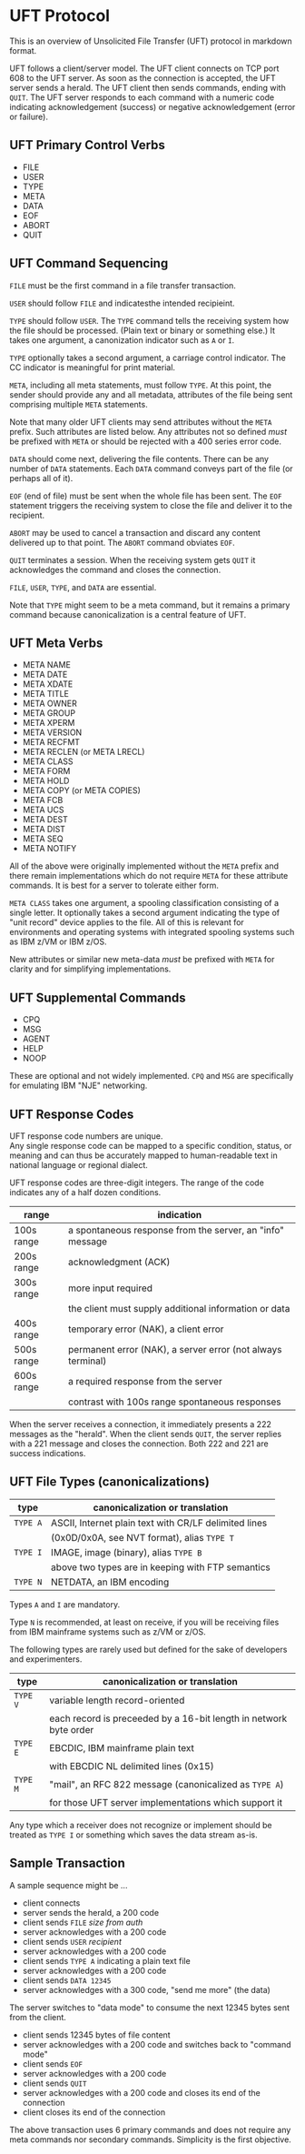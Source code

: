 # UFT Protocol

This is an overview of Unsolicited File Transfer (UFT) protocol
in markdown format.

UFT follows a client/server model.
The UFT client connects on TCP port 608 to the UFT server.
As soon as the connection is accepted, the UFT server sends a herald.
The UFT client then sends commands, ending with `QUIT`.
The UFT server responds to each command with a numeric code indicating
acknowledgement (success) or negative acknowledgement (error or failure).

## UFT Primary Control Verbs

* FILE
* USER
* TYPE
* META
* DATA
* EOF
* ABORT
* QUIT

## UFT Command Sequencing

`FILE` must be the first command in a file transfer transaction.

`USER` should follow `FILE` and indicatesthe intended recipieint.

`TYPE` should follow `USER`.
The `TYPE` command tells the receiving system how the file
should be processed. (Plain text or binary or something else.)
It takes one argument, a canonization indicator such as `A` or `I`.

`TYPE` optionally takes a second argument, a carriage control indicator.
The CC indicator is meaningful for print material.

`META`, including all meta statements, must follow `TYPE`.
At this point, the sender should provide any and all metadata,
attributes of the file being sent comprising multiple `META` statements.

Note that many older UFT clients may send attributes without the `META`
prefix. Such attributes are listed below. Any attributes not so defined
*must* be prefixed with `META` or should be rejected with a 400 series
error code.

`DATA` should come next, delivering the file contents.
There can be any number of `DATA` statements. Each `DATA` command
conveys part of the file (or perhaps all of it).

`EOF` (end of file) must be sent when the whole file has been sent.
The `EOF` statement triggers the receiving system to close the file
and deliver it to the recipient.

`ABORT` may be used to cancel a transaction and discard any content
delivered up to that point. The `ABORT` command obviates `EOF`.

`QUIT` terminates a session. When the receiving system gets `QUIT`
it acknowledges the command and closes the connection.

`FILE`, `USER`, `TYPE`, and `DATA` are essential.

Note that `TYPE` might seem to be a meta command,
but it remains a primary command because canonicalization is a
central feature of UFT.

## UFT Meta Verbs

* META NAME
* META DATE
* META XDATE
* META TITLE
* META OWNER
* META GROUP
* META XPERM
* META VERSION
* META RECFMT
* META RECLEN (or META LRECL)
* META CLASS
* META FORM
* META HOLD
* META COPY (or META COPIES)
* META FCB
* META UCS
* META DEST
* META DIST
* META SEQ
* META NOTIFY

All of the above were originally implemented without the `META` prefix
and there remain implementations which do not require `META` for these
attribute commands. It is best for a server to tolerate either form.

`META CLASS` takes one argument, a spooling classification
consisting of a single letter. It optionally takes a second argument
indicating the type of "unit record" device applies to the file.
All of this is relevant for environments and operating systems
with integrated spooling systems such as IBM z/VM or IBM z/OS.

New attributes or similar new meta-data *must* be prefixed with `META`
for clarity and for simplifying implementations.

## UFT Supplemental Commands

* CPQ
* MSG
* AGENT
* HELP
* NOOP

These are optional and not widely implemented.
`CPQ` and `MSG` are specifically for emulating IBM "NJE" networking.

## UFT Response Codes

UFT response code numbers are unique. <br/>
Any single response code can be mapped to a specific condition, status,
or meaning and can thus be accurately mapped to human-readable text
in national language or regional dialect.

UFT response codes are three-digit integers.
The range of the code indicates any of a half dozen conditions.

| range      | indication                                                |
| ---------- | --------------------------------------------------------- |
| 100s range | a spontaneous response from the server, an "info" message |
| 200s range | acknowledgment (ACK)                                      |
| 300s range | more input required                                       |
|            | the client must supply additional information or data     |
| 400s range | temporary error (NAK), a client error                     |
| 500s range | permanent error (NAK), a server error (not always terminal)   |
| 600s range | a required response from the server                       |
|            | contrast with 100s range spontaneous responses            |

When the server receives a connection, it immediately presents a
222 messages as the "herald". When the client sends `QUIT`, the server
replies with a 221 message and closes the connection. Both 222 and 221
are success indications.

## UFT File Types (canonicalizations)

| type       | canonicalization or translation                           |
| ---------- | --------------------------------------------------------- |
|  `TYPE A`  | ASCII, Internet plain text with CR/LF delimited lines     |
|            | (0x0D/0x0A, see NVT format), alias `TYPE T`               |
|  `TYPE I`  | IMAGE, image (binary), alias `TYPE B`                     |
|            | above two types are in keeping with FTP semantics         |
|  `TYPE N`  | NETDATA, an IBM encoding                                  |

Types `A` and `I` are mandatory.

Type `N` is recommended, at least on receive, if you will be
receiving files from IBM mainframe systems such as z/VM or z/OS.

The following types are rarely used but defined for the sake of
developers and experimenters.

| type       | canonicalization or translation                           |
| ---------- | --------------------------------------------------------- |
|  `TYPE V`  | variable length record-oriented                           |
|            | each record is preceeded by a 16-bit length in network byte order |
|  `TYPE E`  | EBCDIC, IBM mainframe plain text                          |
|            | with EBCDIC NL delimited lines (0x15)                     |
|  `TYPE M`  | "mail", an RFC 822 message (canonicalized as `TYPE A`)    |
|            | for those UFT server implementations which support it     |

Any type which a receiver does not recognize or implement should be
treated as `TYPE I` or something which saves the data stream as-is.

## Sample Transaction

A sample sequence might be ...
* client connects
* server sends the herald, a 200 code
* client sends `FILE` *size* *from* *auth*
* server acknowledges with a 200 code
* client sends `USER` *recipient*
* server acknowledges with a 200 code
* client sends `TYPE A` indicating a plain text file
* server acknowledges with a 200 code
* client sends `DATA 12345`
* server acknowledges with a 300 code, "send me more" (the data)

The server switches to "data mode" to consume the next 12345 bytes
sent from the client.

* client sends 12345 bytes of file content
* server acknowledges with a 200 code and switches back to "command mode"
* client sends `EOF`
* server acknowledges with a 200 code
* client sends `QUIT`
* server acknowledges with a 200 code and closes its end of the connection
* client closes its end of the connection

The above transaction uses 6 primary commands and does not require any
meta commands nor secondary commands. Simplicity is the first objective.


